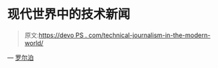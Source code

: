 # 现代世界中的技术新闻

> 原文:[https://devo PS . com/technical-journalism-in-the-modern-world/](https://devops.com/technical-journalism-in-the-modern-world/)

— [罗尔泊](https://devops.com/author/breselman/)